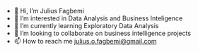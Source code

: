 - 👋 Hi, I’m Julius Fagbemi
- 👀 I’m interested in Data Analysis and Business Inteligence
- 🌱 I’m currently learning Exploratory Data Analysis
- 💞️ I’m looking to collaborate on business intelligence projects 
- 📫 How to reach me julius.o.fagbemi@gmail.com

<!---
JULLEO96/JULLEO96 is a ✨ special ✨ repository because its `README.md` (this file) appears on your GitHub profile.
You can click the Preview link to take a look at your changes.
--->
